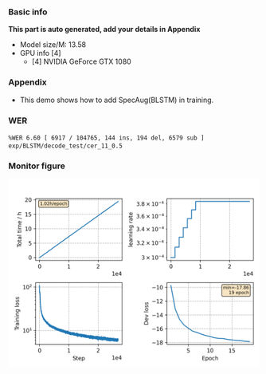 ### Basic info

**This part is auto generated, add your details in Appendix**

* Model size/M: 13.58
* GPU info [4]
  * [4] NVIDIA GeForce GTX 1080

### Appendix

* This demo shows how to add SpecAug(BLSTM) in training.

### WER
```
%WER 6.60 [ 6917 / 104765, 144 ins, 194 del, 6579 sub ] exp/BLSTM/decode_test/cer_11_0.5
```

### Monitor figure
![monitor](./monitor.png)
